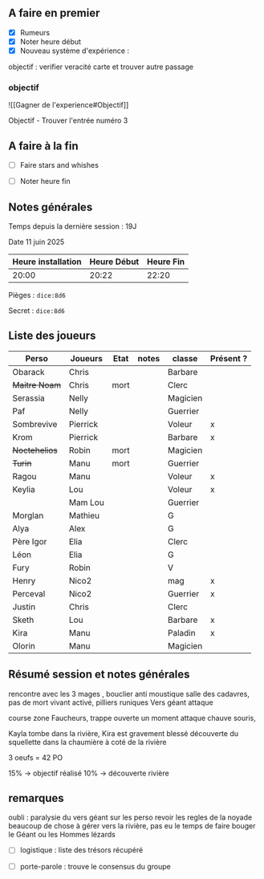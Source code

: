 ## A faire en premier
- [x] Rumeurs
- [x] Noter heure début
- [x] Nouveau système d'expérience : 

objectif : verifier veracité carte et trouver autre passage

### objectif 
![[Gagner de l'experience#Objectif]]

Objectif - Trouver l'entrée numéro 3



## A faire à la fin

- [ ] Faire stars and whishes
- [ ] Noter heure fin


## Notes générales
Temps depuis la dernière session : 19J

Date
11 juin 2025

| Heure installation | Heure Début | Heure Fin |
| ------------------ | ----------- | --------- |
| 20:00              | 20:22       | 22:20     |


Pièges :
`dice:8d6`

Secret :
`dice:8d6`
## Liste des joueurs

| Perso           | Joueurs  | Etat | notes | classe   | Présent ? |
| --------------- | -------- | ---- | ----- | -------- | --------- |
| Obarack         | Chris    |      |       | Barbare  |           |
| ~~Maitre Noam~~ | Chris    | mort |       | Clerc    |           |
| Serassia        | Nelly    |      |       | Magicien |           |
| Paf             | Nelly    |      |       | Guerrier |           |
| Sombrevive      | Pierrick |      |       | Voleur   | x         |
| Krom            | Pierrick |      |       | Barbare  | x         |
| ~~Noctehelios~~ | Robin    | mort |       | Magicien |           |
| ~~Turin~~       | Manu     | mort |       | Guerrier |           |
| Ragou           | Manu     |      |       | Voleur   | x         |
| Keylia          | Lou      |      |       | Voleur   | x         |
|                 | Mam Lou  |      |       | Guerrier |           |
| Morglan         | Mathieu  |      |       | G        |           |
| Alya            | Alex     |      |       | G        |           |
| Père Igor       | Elia     |      |       | Clerc    |           |
| Léon            | Elia     |      |       | G        |           |
| Fury            | Robin    |      |       | V        |           |
| Henry           | Nico2    |      |       | mag      | x         |
| Perceval        | Nico2    |      |       | Guerrier | x         |
| Justin          | Chris    |      |       | Clerc    |           |
| Sketh           | Lou      |      |       | Barbare  | x         |
| Kira            | Manu     |      |       | Paladin  | x         |
| Olorin          | Manu     |      |       | Magicien |           |




## Résumé session et notes générales

rencontre avec les 3 mages , bouclier anti moustique
salle des cadavres, pas de mort vivant activé, pilliers runiques
Vers géant attaque


course zone Faucheurs, trappe ouverte un moment
attaque chauve souris,

Kayla tombe dans la rivière, Kira est gravement blessé
découverte du squellette dans la chaumière à coté de la rivière


3 oeufs = 42 PO

15% -> objectif réalisé
10% -> découverte rivière

## remarques

oubli : paralysie du vers géant sur les perso
revoir les regles de la noyade
beaucoup de chose à gérer vers la rivière, pas eu le temps de faire bouger le Géant ou les Hommes lézards

- [ ] logistique : liste des trésors récupéré
- [ ] porte-parole : trouve le consensus du groupe

 